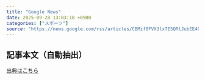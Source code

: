 ```yaml
---
title: "Google News"
date: 2025-09-28 13:03:18 +0900
categories: ["スポーツ"]
source: "https://news.google.com/rss/articles/CBMif0FVX3lxTE5QRlJubEE4QXo2V1FFS3NNUFhSRkgtbU1LV0hqcG5zelAxVGp5UVhuaVRyY3d6LWx0MEc4anZFU283bjRyM3o3MFdoQ3JCSG5OX0ttMzNDbHJzNkV2bkotZHZTRTlPR3IyQTdZTEJlNWI3VEMtVXphMUUtU0RiVXM?oc=5"
---
```


## 記事本文（自動抽出）
<body class="y0K44d EA71Tc" id="readabilityBody"></body>

[出典はこちら](https://news.google.com/rss/articles/CBMif0FVX3lxTE5QRlJubEE4QXo2V1FFS3NNUFhSRkgtbU1LV0hqcG5zelAxVGp5UVhuaVRyY3d6LWx0MEc4anZFU283bjRyM3o3MFdoQ3JCSG5OX0ttMzNDbHJzNkV2bkotZHZTRTlPR3IyQTdZTEJlNWI3VEMtVXphMUUtU0RiVXM?oc=5)
